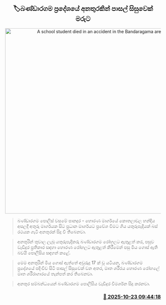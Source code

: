 <p align='center'><b><h2 align='center' title='A school student died in an accident in the Bandaragama area'>🏷බණ්ඩාරගම ප්‍රදේශයේ අනතුරකින් පාසල් සිසුවෙක් මරුට</h2></b></p>
<p align='center'><img src='https://helakuru.sgp1.cdn.digitaloceanspaces.com/esana/images/lib/accident-new.jpg' width='600' alt='A school student died in an accident in the Bandaragama area'></p>

> බණ්ඩාරගම පොලිස් වසමේ පානදුර - හොරණ මාර්ගයේ කොතලාවල හන්දිය අසලදී අතුරු මාර්ගයක සිට ප්‍රධාන මාර්ගයට ප්‍රවේශ වීමට ගිය යතුරුපැදියක් බස් රථයක ගැටී අනතුරක් සිදු වී තිබෙනවා.

> අනතුරින් තුවාල ලැබූ යතුරුපැදිකරු බණ්ඩාරගම රෝහලට ඇතුළත් කර, පසුව වැඩිදුර ප්‍රතිකාර සඳහා හොරණ රෝහලට ඇතුළත් කිරීමෙන් පසු මිය ගොස් ඇති බවයි පොලීසිය සඳහන් කළේ.

> මෙම අනතුරින් මිය ගොස් ඇත්තේ අවුරුදු 17 ක් වූ යටියන, බණ්ඩාරගම ප්‍රදේශයේ පදිංචිව සිටි පාසල් සිසුවෙක් වන අතර, මෘත ශරීරය හොරණ රෝහලේ මෘත ශරීරාගාරයේ තැන්පත් කර තිබෙනවා.

> අනතුර සම්බන්ධයෙන් බණ්ඩාරගම පොලීසිය වැඩිදුර විමර්ශන සිදු කරනවා.



<h3 align='right'><a href='https://www.helakuru.lk/esana/p/114718/'>📅 2025-10-23 09:44:18</a></h3>
